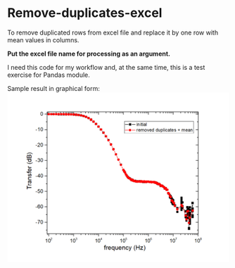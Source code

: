 # Remove-duplicates-excel

To remove duplicated rows from excel file and replace it by one row with mean values in columns.

__Put the excel file name for processing as an argument.__

I need this code for my workflow and, at the same time, this is a test exercise for Pandas module.

Sample result in graphical form:
![Result in graphical form](https://github.com/andr-nau/Remove-duplicates-excel/blob/master/dup_excel%20result.gif "Sample result")
